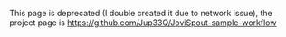This page is deprecated (I double created it due to network issue), the project page is https://github.com/Jup33Q/JoviSpout-sample-workflow
